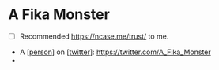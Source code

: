 # A Fika Monster
- [ ] Recommended https://ncase.me/trust/ to me.
- A [[person]] on [[twitter]]: https://twitter.com/A_Fika_Monster
- 

[//begin]: # "Autogenerated link references for markdown compatibility"
[person]: person "Person"
[twitter]: twitter "Twitter"
[//end]: # "Autogenerated link references"